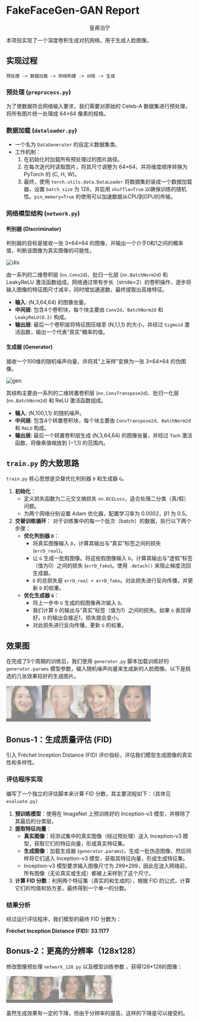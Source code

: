 # FakeFaceGen-GAN Report

<center>皇甫泊宁</center>

本项目实现了一个深度卷积生成对抗网络，用于生成人脸图像。

## 实现过程

 `预处理 -> 数据加载 -> 网络构建 -> 训练 -> 生成` 

### 预处理 (`preprocess.py`)

为了使数据符合网络输入要求，我们需要对原始的 Celeb-A 数据集进行预处理，将所有图片统一处理成 64×64 像素的规格。

### 数据加载 (`dataloader.py`)

- 一个名为 `DataGenerater` 的自定义数据集类。
- 工作机制：
  1. 在初始化时加载所有预处理过的图片路径。
  2. 在每次迭代时读取图片，将其尺寸调整为 64×64，并将维度顺序转换为 PyTorch 的 (C, H, W)。
  3. 最终，使用 `torch.utils.data.DataLoader` 将数据集封装成一个数据加载器，设置 `batch_size` 为 128，并启用 `shuffle=True` 以确保训练的随机性。`pin_memory=True` 的使用可以加速数据从CPU到GPU的传输。

### 网络模型结构 (`network.py`)

#### 判别器 (Discriminator)

判别器的目标是接收一张 3×64×64 的图像，并输出一个介于0和1之间的概率值，判断该图像为真实图像的可能性。

![dis](https://camo.githubusercontent.com/92ec2d08df87f802bb19c20bb0e57c5633fb2c5233a1c90e76810c528abd2419/68747470733a2f2f692d626c6f672e6373646e696d672e636e2f626c6f675f6d6967726174652f36306666363333306431663230306565336264666137366635653661346561302e706e67237069635f63656e746572)

由一系列的二维卷积层 (`nn.Conv2d`)、批归一化层 (`nn.BatchNorm2d`) 和 LeakyReLU 激活函数组成。网络通过带有步长（stride=2）的卷积操作，逐步将输入图像的特征图尺寸减半，同时增加通道数，最终提取出高维特征。

- **输入**: (N,3,64,64) 的图像张量。
- **中间层**: 包含4个卷积块，每个块主要由 `Conv2d`、`BatchNorm2d` 和 `LeakyReLU(0.2)` 构成。
- **输出层**: 最后一个卷积层将特征图压缩至 (N,1,1,1) 的大小，并经过 `Sigmoid` 激活函数，输出一个代表“真实”概率的值。

#### 生成器 (Generator)

接收一个100维的随机噪声向量，并将其“上采样”变换为一张 3×64×64 的伪图像。

![gen](https://camo.githubusercontent.com/b01f020e6d2891c50f2349b5411cb1a2520ace8a2cb5287266debc22a41bc2ee/68747470733a2f2f7777772e706164646c65706164646c652e6f72672e636e2f646f63756d656e746174696f6e2f646f63732f7a682f5f696d616765732f6d6f64656c732e706e67)

其结构主要由一系列的二维转置卷积层 (`nn.ConvTranspose2d`)、批归一化层 (`nn.BatchNorm2d`) 和 ReLU 激活函数组成。

- **输入**: (N,100,1,1) 的随机噪声。
- **中间层**: 包含4个转置卷积块，每个块主要由 `ConvTranspose2d`、`BatchNorm2d` 和 `ReLU` 构成。
- **输出层**: 最后一个转置卷积层生成 (N,3,64,64) 的图像张量，并经过 `Tanh` 激活函数，将像素值缩放到 [−1,1] 的范围内。

## `train.py` 的大致思路

`train.py` 核心思想是交替优化判别器 `D` 和生成器 `G`。

1. **初始化**：
   - 定义损失函数为二元交叉熵损失 `nn.BCELoss`，适合处理二分类（真/假）问题。
   - 为两个网络分别设置 Adam 优化器，配置学习率为 0.0002，β1 为 0.5。
2. **交替训练循环**： 对于训练集中的每一个批次（batch）的数据，执行以下两个步骤：
   - **优化判别器 `D`**：
     - 将真实图像输入 `D`，计算其输出与“真实”标签之间的损失 (`errD_real`)。
     - 让 `G` 生成一批假图像。将这些假图像输入 `D`，计算其输出与“虚假”标签（值为0）之间的损失 (`errD_fake`)。使用 `.detach()` 来阻止梯度流回生成器。
     - `D` 的总损失是 `errD_real + errD_fake`。对此损失进行反向传播，并更新 `D` 的权重。
   - **优化生成器 `G`**：
     - 将上一步中 `G` 生成的假图像再次输入 `D`。
     - 我们计算 `D` 的输出与“真实”标签（值为1）之间的损失。如果 `G` 表现得好，`D` 的输出会接近1，损失就会变小。
     - 对此损失进行反向传播，更新 `G` 的权重。

## 效果图

在完成了5个周期的训练后，我们使用 `generator.py` 脚本加载训练好的 `generator.params` 模型参数，输入随机噪声向量来生成新的人脸图像。以下是挑选的几张效果较好的生成图片。

<img src="./assets/image-20250625130651313.png" alt="image-20250625130651313" style="zoom:33%;" /><img src="./assets/image-20250625130608465.png" alt="image-20250625130608465" style="zoom:33%;" /><img src="./assets/image-20250625130803658.png" alt="image-20250625130803658" style="zoom:29%;" /><img src="./assets/image-20250625130847459.png" alt="image-20250625130847459" style="zoom:25%;" />

## Bonus-1：生成质量评估 (FID)

引入 Fréchet Inception Distance (FID) 评价指标，评估我们模型生成图像的真实性和多样性。

### 评估程序实现

编写了一个独立的评估脚本来计算 FID 分数，其主要流程如下：（具体见  `evaluate.py`）

1. **预训练模型**：使用在 ImageNet 上预训练好的 Inception-v3 模型，并移除了其最后的分类层。
2. **提取特征向量**：
   - **真实图像**：将测试集中的真实图像（经过预处理）送入 Inception-v3 模型，获取它们的特征向量，形成真实特征集。
   - **生成图像**：加载生成器 (`generator.params`)，生成一批伪造图像，然后同样将它们送入 Inception-v3 模型，获取其特征向量，形成生成特征集。
   - Inception-v3 模型要求输入图像尺寸为 299×299，因此在送入网络前，所有图像（无论真实或生成）都被上采样到了这个尺寸。
3. **计算 FID 分数**：利用两个特征集（真实的和生成的），根据 FID 的公式，计算它们的均值和协方差，最终得到一个单一的分数。

### 结果分析

经过运行评估程序，我们模型的最终 FID 分数为：

**Fréchet Inception Distance (FID): 33.1177**

## Bonus-2：更高的分辨率（128x128）

修改图像预处理 `network_128.py` 以及模型训练参数 ，获得128*128的图像：

<img src="./assets/image-20250625192932581.png" alt="image-20250625192932581" style="zoom: 25%;" /><img src="./assets/image-20250625192843037.png" alt="image-20250625192843037" style="zoom:37%;" /><img src="./assets/image-20250625193043540.png" alt="image-20250625193043540" style="zoom:28%;" /><img src="./assets/image-20250625193116569.png" alt="image-20250625193116569" style="zoom:30%;" />

虽然生成效果有一定的下降，但由于分辨率的提高，这样的下降是可以接受的。